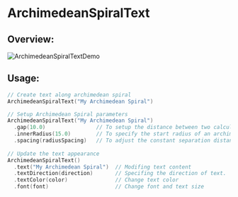 #  ArchimedeanSpiralText

## Overview:

![ArchimedeanSpiralTextDemo](https://user-images.githubusercontent.com/1284944/117950922-3ef10e80-b346-11eb-9da1-50b0f87990a2.gif)

## Usage:
```swift
// Create text along archimedean spiral
ArchimedeanSpiralText("My Archimedean Spiral")

// Setup Archimedean Spiral parameters
ArchimedeanSpiralText("My Archimedean Spiral")
  .gap(10.0)                // To setup the distance between two calculated points.
  .innerRadius(15.0)        // To specify the start radius of an archimedean spiral
  .spacing(radiusSpacing)   // To adjust the constant separation distance between intersection points measured from the origin.
   
// Update the text appearance
ArchimedeanSpiralText()
  .text("My Archimedean Spiral")  // Modifing text content
  .textDirection(direction)       // Specifing the direction of text.
  .textColor(color)               // Change text color
  .font(font)                     // Change font and text size
```
